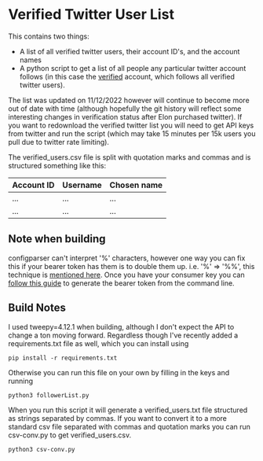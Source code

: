 # Verified Twitter User List

This contains two things:

 - A list of all verified twitter users, their account ID's, and the account names
 - A python script to get a list of all people any particular twitter account follows (in this case the [verified](https://twitter.com/verified/following) account, which follows all verified twitter users).

The list was updated on 11/12/2022 however will continue to become more out of date with time (although hopefully the git history will reflect some interesting changes in verification status after Elon purchased twitter). If you want to redownload the verified twitter list you will need to get API keys from twitter and run the script (which may take 15 minutes per 15k users you pull due to twitter rate limiting).

The verified\_users.csv file is split with quotation marks and commas and is structured something like this:

| Account ID | Username | Chosen name |
|------------|----------|-------------|
|   ...      |   ...    |    ...      |
|   ...      |   ...    |    ...      |



## Note when building

configparser can't interpret '%' characters, however one way you can fix this if your bearer token has them is to double them up. i.e. '%' => '%%', this technique is [mentioned here](https://stackoverflow.com/questions/71854527/configparser-interpolationsyntaxerror-must-be-followed-by-or-found). Once you have your consumer key you can [follow this guide](https://developer.twitter.com/en/docs/authentication/oauth-2-0/bearer-tokens) to generate the bearer token from the command line.

## Build Notes

I used tweepy=4.12.1 when building, although I don't expect the API to change a ton moving forward. Regardless though I've recently added a requirements.txt file as well, which you can install using 

```
pip install -r requirements.txt
```

Otherwise you can run this file on your own by filling in the keys and running 

```
python3 followerList.py
```

When you run this script it will generate a verified\_users.txt file structured as strings separated by commas. If you want to convert it to a more standard csv file separated with commas and quotation marks you can run csv-conv.py to get verified\_users.csv.

```
python3 csv-conv.py
```
